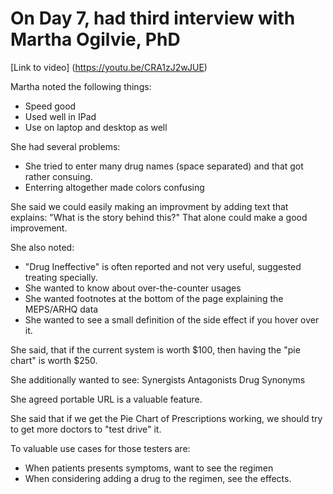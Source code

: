 # On Day 7, had third interview with Martha Ogilvie, PhD

[Link to video] (https://youtu.be/CRA1zJ2wJUE) 

Martha noted the following things:
* Speed good
* Used well in IPad
* Use on laptop and desktop as well

She had several problems:
* She tried to enter many drug names (space separated) and that got rather consuing.
* Enterring altogether made colors confusing

She said we could easily making an improvment by adding text that explains:
"What is the story behind this?"
That alone could make a good improvement.

She also noted:
* "Drug Ineffective" is often reported and not very useful, suggested treating specially.
* She wanted to know about over-the-counter usages
* She wanted footnotes at the bottom of the page explaining the MEPS/ARHQ data
* She wanted to see a small definition of the side effect if you hover over it.

She said, that if the current system is worth $100, then having the "pie chart" is worth $250.

She additionally wanted to see:
Synergists
Antagonists
Drug Synonyms

She agreed portable URL is a valuable feature.

She said that if we get the Pie Chart of Prescriptions working, we should try to get more doctors to "test drive" it.

To valuable use cases for those testers are:
* When patients presents symptoms, want to see the regimen
* When considering adding a drug to the regimen, see the effects.
